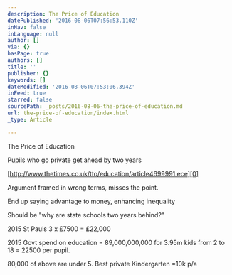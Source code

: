 ```yaml
---
description: The Price of Education
datePublished: '2016-08-06T07:56:53.110Z'
inNav: false
inLanguage: null
author: []
via: {}
hasPage: true
authors: []
title: ''
publisher: {}
keywords: []
dateModified: '2016-08-06T07:53:06.394Z'
inFeed: true
starred: false
sourcePath: _posts/2016-08-06-the-price-of-education.md
url: the-price-of-education/index.html
_type: Article

---
```

The Price of Education

Pupils who go private get ahead by two years

[http://www.thetimes.co.uk/tto/education/article4699991.ece][0]

Argument framed in wrong terms, misses the point.

End up saying advantage to money, enhancing inequality

Should be "why are state schools two years behind?"

2015 St Pauls 3 x £7500 = £22,000

2015 Govt spend on education = 89,000,000,000 for 3.95m kids from 2 to 18 = 22500 per pupil.

80,000 of above are under 5\. Best private Kindergarten =10k p/a

[0]: http://www.thetimes.co.uk/tto/education/article4699991.ece